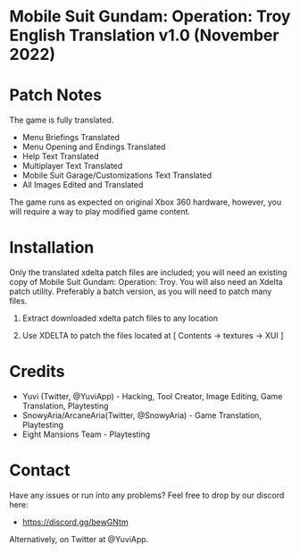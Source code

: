 # Mobile Suit Gundam: Operation: Troy English Translation v1.0 (November 2022) #

# Patch Notes #
The game is fully translated.
*  Menu Briefings Translated
*  Menu Opening and Endings Translated
*  Help Text Translated
*  Multiplayer Text Translated
*  Mobile Suit Garage/Customizations Text Translated
*  All Images Edited and Translated

The game runs as expected on original Xbox 360 hardware, however, you will require a way to play modified game content.

# Installation #
Only the translated xdelta patch files are included; you will need an existing copy of Mobile Suit Gundam: Operation: Troy.
You will also need an Xdelta patch utility. Preferably a batch version, as you will need to patch many files.

1. Extract downloaded xdelta patch files to any location

2. Use XDELTA to patch the files located at [ Contents -> textures -> XUI ] 


# Credits #
* Yuvi (Twitter, @YuviApp) - Hacking, Tool Creator, Image Editing, Game Translation, Playtesting
* SnowyAria/ArcaneAria(Twitter, @SnowyAria) - Game Translation, Playtesting
* Eight Mansions Team - Playtesting

# Contact #
Have any issues or run into any problems? Feel free to drop by our discord here:
*  https://discord.gg/bewGNtm

Alternatively, on Twitter at @YuviApp.
